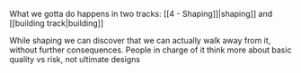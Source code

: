 What we gotta do happens in two tracks: [[4 - Shaping]]|shaping]] and [[building track|building]]

While shaping we can discover that we can actually walk away from it, without further consequences. People in charge of it think more about basic quality vs risk, not ultimate designs
